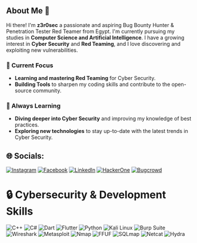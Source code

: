 ## About Me 👋

Hi there! I'm **z3r0sec** a passionate and aspiring  Bug Bounty Hunter & Penetration Tester Red Teamer from  Egypt. I'm currently pursuing my studies in **Computer Science and Artificial Intelligence**. I have a growing interest in **Cyber Security** and **Red Teaming**, and I love discovering and exploiting new vulnerabilities.

### 🔭 Current Focus
- **Learning and mastering Red Teaming** for Cyber Security.
- **Building Tools** to sharpen my coding skills and contribute to the open-source community.

### 🌱 Always Learning
- **Diving deeper into Cyber Security** and improving my knowledge of best practices.
- **Exploring new technologies** to stay up-to-date with the latest trends in Cyber Security.


## 🌐 Socials:
[![Instagram](https://img.shields.io/badge/Instagram-%23E4405F.svg?logo=Instagram&logoColor=white)](https://www.instagram.com/m03az.ahmed?igsh=OTllOGgwNnIycDZy) 
[![Facebook](https://img.shields.io/badge/Facebook-%230077B5.svg?logo=facebook&logoColor=white)](https://www.facebook.com/share/2a7rxjUvznfHhbCT/)
[![LinkedIn](https://img.shields.io/badge/LinkedIn-%230077B5.svg?logo=linkedin&logoColor=white)](https://www.linkedin.com/in/moaz-ahmed-a80808316?utm_source=share&utm_campaign=share_via&utm_content=profile&utm_medium=android_app)
[![HackerOne](https://img.shields.io/badge/HackerOne-%230E0B1D.svg?logo=hackerone&logoColor=white)](https://hackerone.com/z3r0sec_)
[![Bugcrowd](https://img.shields.io/badge/Bugcrowd-%23FF4F00.svg?logo=bugcrowd&logoColor=white)](https://bugcrowd.com/z3r0sec)

# 🔒 Cybersecurity & Development Skills

![C++](https://img.shields.io/badge/c++-%2300599C.svg?style=for-the-badge&logo=c%2B%2B&logoColor=white)
![C#](https://img.shields.io/badge/c%23-%23239120.svg?style=for-the-badge&logo=csharp&logoColor=white)
![Dart](https://img.shields.io/badge/dart-%230175C2.svg?style=for-the-badge&logo=dart&logoColor=white)
![Flutter](https://img.shields.io/badge/Flutter-%2302569B.svg?style=for-the-badge&logo=Flutter&logoColor=white)
![Python](https://img.shields.io/badge/python-3670A0?style=for-the-badge&logo=python&logoColor=ffdd54)
![Kali Linux](https://img.shields.io/badge/Kali_Linux-557C94?style=for-the-badge&logo=kali-linux&logoColor=white)
![Burp Suite](https://img.shields.io/badge/Burp_Suite-%23F8F8F8.svg?style=for-the-badge&logo=burp-suite&logoColor=black)
![Wireshark](https://img.shields.io/badge/Wireshark-%23172A4B.svg?style=for-the-badge&logo=wireshark&logoColor=white)
![Metasploit](https://img.shields.io/badge/Metasploit-%23A3191D.svg?style=for-the-badge&logo=metasploit&logoColor=white)
![Nmap](https://img.shields.io/badge/Nmap-%23FF0000.svg?style=for-the-badge&logo=nmap&logoColor=white)
![FFUF](https://img.shields.io/badge/FFUF-%23FF6347.svg?style=for-the-badge&logo=ffuf&logoColor=white)
![SQLmap](https://img.shields.io/badge/SQLmap-%23D32F2F.svg?style=for-the-badge&logo=sql&logoColor=white)
![Netcat](https://img.shields.io/badge/Netcat-%23000000.svg?style=for-the-badge&logo=netcat&logoColor=white)
![Hydra](https://img.shields.io/badge/Hydra-%23000A5E.svg?style=for-the-badge&logo=hydra&logoColor=white)
